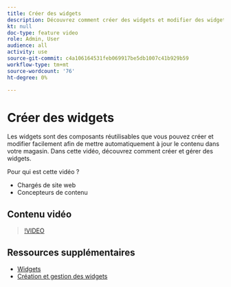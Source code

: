 ```yaml
---
title: Créer des widgets
description: Découvrez comment créer des widgets et modifier des widgets existants pour mettre automatiquement à jour le contenu dans votre boutique.
kt: null
doc-type: feature video
role: Admin, User
audience: all
activity: use
source-git-commit: c4a106164531feb069917be5db1007c41b929b59
workflow-type: tm+mt
source-wordcount: '76'
ht-degree: 0%

---
```


# Créer des widgets

Les widgets sont des composants réutilisables que vous pouvez créer et modifier facilement afin de mettre automatiquement à jour le contenu dans votre magasin. Dans cette vidéo, découvrez comment créer et gérer des widgets.

Pour qui est cette vidéo ?

- Chargés de site web
- Concepteurs de contenu

## Contenu vidéo

>[!VIDEO](https://video.tv.adobe.com/v/343786?quality=12&learn=on)

## Ressources supplémentaires

- [Widgets](https://docs.magento.com/user-guide/cms/widgets.html)
- [Création et gestion des widgets](https://docs.magento.com/user-guide/cms/widget-create.html)
